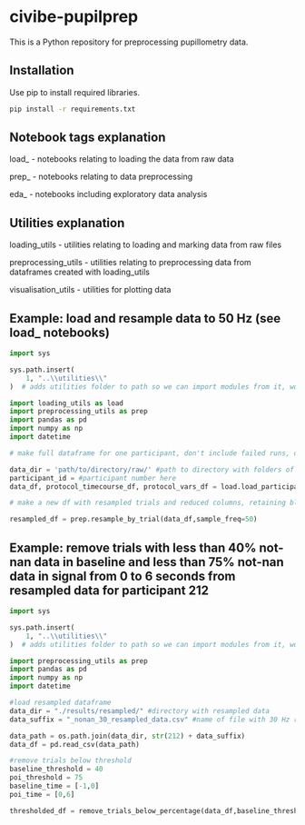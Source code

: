# civibe-pupilprep

This is a Python repository for preprocessing pupillometry data.

## Installation

Use pip to install required libraries.

```bash
pip install -r requirements.txt
```

## Notebook tags explanation

load_ - notebooks relating to loading the data from raw data

prep_ - notebooks relating to data preprocessing

eda_ - notebooks including exploratory data analysis

## Utilities explanation

loading_utils - utilities relating to loading and marking data from raw files

preprocessing_utils - utilities relating to preprocessing data from dataframes created with loading_utils

visualisation_utils - utilities for plotting data

## Example: load and resample data to 50 Hz (see load_ notebooks)

```python
import sys

sys.path.insert(
    1, "..\\utilities\\"
)  # adds utilities folder to path so we can import modules from it, won't be needed after packaging

import loading_utils as load
import preprocessing_utils as prep
import pandas as pd
import numpy as np
import datetime

# make full dataframe for one participant, don't include failed runs, don't save

data_dir = 'path/to/directory/raw/' #path to directory with folders of structure participant/03_expsession/retinawise/...
participant_id = #participant number here
data_df, protocol_timecourse_df, protocol_vars_df = load.load_participant_data(participant_id,data_dir,include_failed=False,save=False)

# make a new df with resampled trials and reduced columns, retaining block information

resampled_df = prep.resample_by_trial(data_df,sample_freq=50)


```

## Example: remove trials with less than 40% not-nan data in baseline and less than 75% not-nan data in signal from 0 to 6 seconds from resampled data for participant 212

```python
import sys

sys.path.insert(
    1, "..\\utilities\\"
)  # adds utilities folder to path so we can import modules from it, won't be needed after packaging

import preprocessing_utils as prep
import pandas as pd
import numpy as np
import datetime

#load resampled dataframe
data_dir = "./results/resampled/" #directory with resampled data 
data_suffix = "_nonan_30_resampled_data.csv" #name of file with 30 Hz resampled data from participant 2xx, name format: 2xxdata_suffix

data_path = os.path.join(data_dir, str(212) + data_suffix)
data_df = pd.read_csv(data_path)

#remove trials below threshold
baseline_threshold = 40
poi_threshold = 75
baseline_time = [-1,0]
poi_time = [0,6]

thresholded_df = remove_trials_below_percentage(data_df,baseline_threshold,poi_threshold,baseline_time,poi_time)


```
